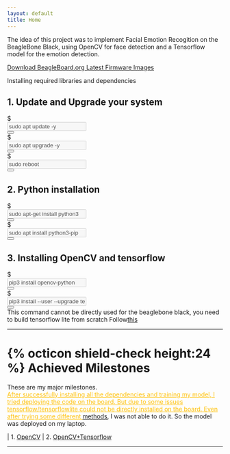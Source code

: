 ```yaml
---
layout: default
title: Home
---
```


<!-- <div class="text-center">
    <a href="https://elinux.org/BeagleBoard/GSoC/2020_Projects/Cape_Compatibility" target="_blank">
        <img src="public/projectBanner.png" class="border border-danger rounded img-fluid" alt="banner">
    </a>
</div> -->

<p class="text-center message border border-warning bg-dark text-warning">
    The idea of this project was to implement Facial Emotion Recogition on the BeagleBone Black,
    using OpenCV for face detection and a Tensorflow model for the emotion detection. 
</p>

<a href="https://beagleboard.org/latest-images" 
    class="btn btn-warning btn-block text-dark" 
    role="button" aria-pressed="true" target="_blank">
    Download BeagleBoard.org Latest Firmware Images
</a>


<div class="card">
  <div class="card-header bg-dark text-light text-center">
    Installing required libraries and dependencies
  </div>
  <div class="card-body">
    <!-- Section A -->
    <h2 class="card-title">1. Update and Upgrade your system</h2>
    <!-- Step 1 -->
    <div class="input-group mb-3">
        <div class="input-group-prepend">
            <span class="input-group-text" id="inputGroup-sizing-sm">&#36;</span>
        </div>
        <input type="text" class="bg-light form-control" value="sudo apt update -y" id="A1" disabled>
        <div class="input-group-append">
            <button class="btn btn-outline-secondary copy" type="button" onclick="copy2Clipboard('A1')"><span class="fa fa-copy"></span></button>
        </div>
    </div>
    <!-- Step 2 -->
    <div class="input-group mb-3">
        <div class="input-group-prepend">
            <span class="input-group-text" id="inputGroup-sizing-sm">&#36;</span>
        </div>
        <input type="text" class="bg-light form-control" value="sudo apt upgrade -y" id="A2" disabled>
        <div class="input-group-append">
            <button class="btn btn-outline-secondary copy" type="button" onclick="copy2Clipboard('A2')"><span class="fa fa-copy"></span></button>
        </div>
    </div>
    <!-- Step 3 -->
    <div class="input-group mb-3">
        <div class="input-group-prepend">
            <span class="input-group-text" id="inputGroup-sizing-sm">&#36;</span>
        </div>
        <input type="text" class="bg-light form-control" value="sudo reboot" id="A3" disabled>
        <div class="input-group-append">
            <button class="btn btn-outline-secondary copy" type="button" onclick="copy2Clipboard('A3')"><span class="fa fa-copy"></span></button>
        </div>
    </div>
    <!-- Section B -->
    <h2 class="card-title">2. Python installation</h2>
    <!-- Step 1 -->
    <div class="input-group mb-3">
        <div class="input-group-prepend">
            <span class="input-group-text" id="inputGroup-sizing-sm">&#36;</span>
        </div>
        <input type="text" class="bg-light form-control" value="sudo apt-get install python3" id="B1" disabled>
        <div class="input-group-append">
            <button class="btn btn-outline-secondary copy" type="button" onclick="copy2Clipboard('B1')"><span class="fa fa-copy"></span></button>
        </div>
    </div>
    <!-- Step 2 -->
    <div class="input-group mb-3">
        <div class="input-group-prepend">
            <span class="input-group-text" id="inputGroup-sizing-sm">&#36;</span>
        </div>
        <input type="text" class="bg-light form-control" value="sudo apt install python3-pip" id="B2" disabled>
        <div class="input-group-append">
            <button class="btn btn-outline-secondary copy" type="button" onclick="copy2Clipboard('B2')"><span class="fa fa-copy"></span></button>
        </div>
    </div>
    <!-- Section C -->
    <h2 class="card-title">3. Installing OpenCV and tensorflow</h2>
    <!-- Step 1 -->
    <div class="input-group mb-3">
        <div class="input-group-prepend">
            <span class="input-group-text" id="inputGroup-sizing-sm">&#36;</span>
        </div>
        <input type="text" class="bg-light form-control" value="pip3 install opencv-python" id="C1" disabled>
        <div class="input-group-append">
            <button class="btn btn-outline-secondary copy" type="button" onclick="copy2Clipboard('C1')"><span class="fa fa-copy"></span></button>
        </div>
    </div>
    <!-- Step 2 -->
    <div class="input-group mb-3">
        <div class="input-group-prepend">
            <span class="input-group-text" id="inputGroup-sizing-sm">&#36;</span>
        </div>
        <input type="text" class="bg-light form-control" value="pip3 install --user --upgrade tensorflow" id="C2" disabled>
        <div class="input-group-append">
            <button class="btn btn-outline-secondary copy" type="button" onclick="copy2Clipboard('C2')"><span class="fa fa-copy"></span></button>
        </div>
        This command cannot be directly used for the beaglebone black, you need to build tensorflow lite from scratch
        Follow<a href="https://github.com/samjabrahams/tensorflow-on-raspberry-pi/blob/master/GUIDE.md">this</a>
    </div>
  </div>
</div>

---

# {% octicon shield-check height:24 %} Achieved Milestones

<div class="message">
    These are my major milestones. 
    <!-- <a href="https://elinux.org/BeagleBoard/GSoC/2020_Projects#Milestones">here</a>. -->
</div>

<div class="text-center text-dark border border-warning bg-dark">
    <a href="https://github.com/Sheldor-abhi/Facial-Emotion-Detection" style="color:#ffc107; fill:#ffc107">
        After successfully installing all the dependencies and training my model, I tried deploying the code on the board.
        But due to some issues tensorflow/tensorflowlite could not be directly installed on the board.
        Even after trying some different <a href="https://github.com/samjabrahams/tensorflow-on-raspberry-pi/blob/master/GUIDE.md">methods</a>, I was not able to do it.
        So the model was deployed on my laptop.
    </a>
</div>

| 1. [OpenCV](https://github.com/Sheldor-abhi/Facial-Emotion-Detection/tree/main/OpenCV) 
| 2. [OpenCV+Tensorflow](https://github.com/Sheldor-abhi/Facial-Emotion-Detection/tree/main/OpenCV%2BTensorflow) 

<!-- | 3. [SPI](https://elinux.org/Beagleboard:BeagleBone_cape_interface_spec#SPI) | 10. [eMMC](https://elinux.org/Beagleboard:BeagleBone_cape_interface_spec#eMMC) |
| 4. [UART](https://elinux.org/Beagleboard:BeagleBone_cape_interface_spec#UART) | 11. [LCD](https://elinux.org/Beagleboard:BeagleBone_cape_interface_spec#LCD) |
| 5. [CAN](https://elinux.org/Beagleboard:BeagleBone_cape_interface_spec#CAN) | 12. [eQEP](https://elinux.org/Beagleboard:BeagleBone_cape_interface_spec#eQEP) |
| 6. [ADC](https://elinux.org/Beagleboard:BeagleBone_cape_interface_spec#ADC) | 13. [McASP](https://elinux.org/Beagleboard:BeagleBone_cape_interface_spec#McASP) |
| 7. [PWM](https://elinux.org/Beagleboard:BeagleBone_cape_interface_spec#PWM) | 14. [PRU](https://elinux.org/Beagleboard:BeagleBone_cape_interface_spec#PRU) | -->





---





